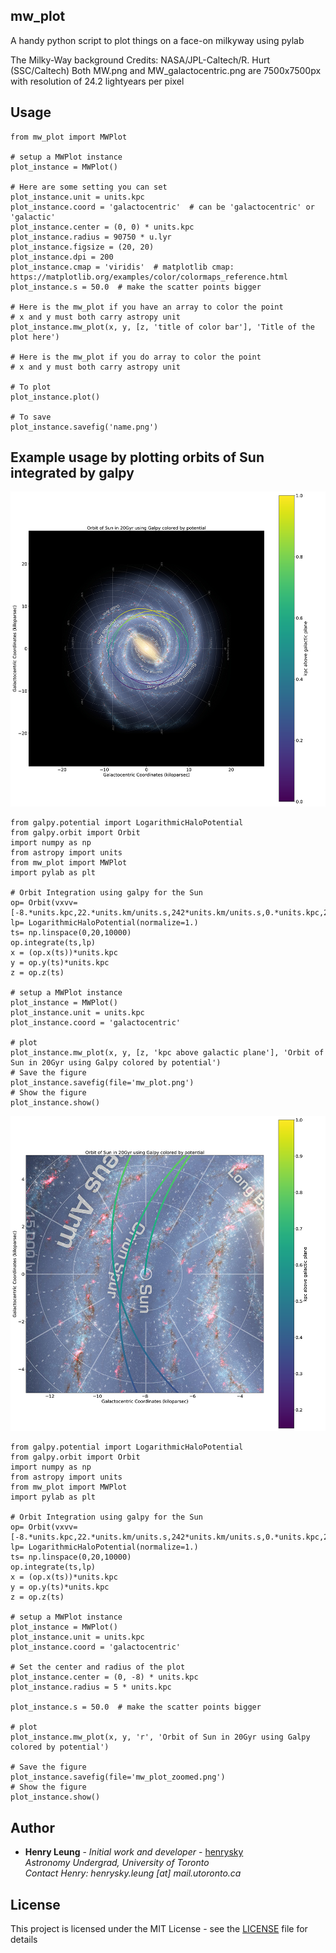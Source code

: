 ## mw_plot

A handy python script to plot things on a face-on milkyway using pylab

The Milky-Way background Credits: NASA/JPL-Caltech/R. Hurt (SSC/Caltech)
Both MW.png and MW_galactocentric.png are 7500x7500px with resolution of 24.2 lightyears per pixel

## Usage

```
from mw_plot import MWPlot

# setup a MWPlot instance
plot_instance = MWPlot()

# Here are some setting you can set
plot_instance.unit = units.kpc
plot_instance.coord = 'galactocentric'  # can be 'galactocentric' or 'galactic'
plot_instance.center = (0, 0) * units.kpc
plot_instance.radius = 90750 * u.lyr
plot_instance.figsize = (20, 20)
plot_instance.dpi = 200
plot_instance.cmap = 'viridis'  # matplotlib cmap: https://matplotlib.org/examples/color/colormaps_reference.html
plot_instance.s = 50.0  # make the scatter points bigger

# Here is the mw_plot if you have an array to color the point
# x and y must both carry astropy unit
plot_instance.mw_plot(x, y, [z, 'title of color bar'], 'Title of the plot here')

# Here is the mw_plot if you do array to color the point
# x and y must both carry astropy unit

# To plot
plot_instance.plot()

# To save
plot_instance.savefig('name.png')
```

## Example usage by plotting orbits of Sun integrated by galpy

![](example_plot_1.png)

```
from galpy.potential import LogarithmicHaloPotential
from galpy.orbit import Orbit
import numpy as np
from astropy import units
from mw_plot import MWPlot
import pylab as plt

# Orbit Integration using galpy for the Sun
op= Orbit(vxvv=[-8.*units.kpc,22.*units.km/units.s,242*units.km/units.s,0.*units.kpc,22.*units.km/units.s,0.*units.deg])
lp= LogarithmicHaloPotential(normalize=1.)
ts= np.linspace(0,20,10000)
op.integrate(ts,lp)
x = (op.x(ts))*units.kpc
y = op.y(ts)*units.kpc
z = op.z(ts)

# setup a MWPlot instance
plot_instance = MWPlot()
plot_instance.unit = units.kpc
plot_instance.coord = 'galactocentric'

# plot
plot_instance.mw_plot(x, y, [z, 'kpc above galactic plane'], 'Orbit of Sun in 20Gyr using Galpy colored by potential')
# Save the figure
plot_instance.savefig(file='mw_plot.png')
# Show the figure
plot_instance.show()
```

![](example_plot_2.png)

```
from galpy.potential import LogarithmicHaloPotential
from galpy.orbit import Orbit
import numpy as np
from astropy import units
from mw_plot import MWPlot
import pylab as plt

# Orbit Integration using galpy for the Sun
op= Orbit(vxvv=[-8.*units.kpc,22.*units.km/units.s,242*units.km/units.s,0.*units.kpc,22.*units.km/units.s,0.*units.deg])
lp= LogarithmicHaloPotential(normalize=1.)
ts= np.linspace(0,20,10000)
op.integrate(ts,lp)
x = (op.x(ts))*units.kpc
y = op.y(ts)*units.kpc
z = op.z(ts)

# setup a MWPlot instance
plot_instance = MWPlot()
plot_instance.unit = units.kpc
plot_instance.coord = 'galactocentric'

# Set the center and radius of the plot
plot_instance.center = (0, -8) * units.kpc
plot_instance.radius = 5 * units.kpc

plot_instance.s = 50.0  # make the scatter points bigger

# plot
plot_instance.mw_plot(x, y, 'r', 'Orbit of Sun in 20Gyr using Galpy colored by potential')

# Save the figure
plot_instance.savefig(file='mw_plot_zoomed.png')
# Show the figure
plot_instance.show()
```

## Author

* **Henry Leung** - *Initial work and developer* - [henrysky](https://github.com/henrysky)\
*Astronomy Undergrad, University of Toronto*\
*Contact Henry: henrysky.leung [at] mail.utoronto.ca*

## License
This project is licensed under the MIT License - see the [LICENSE](LICENSE) file for details
